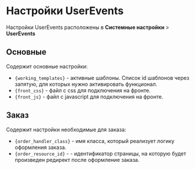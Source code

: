 # Настройки UserEvents

Настройки UserEvents расположены в **Системные настройки** > **UserEvents**

## Основные

Содержит основные настройки:

- `{working_templates}` - активные шаблоны. Список id шаблонов через запятую, для которых нужно активировать функционал.
- `{front_css}` - файл с css для подключения на фронте.
- `{front_js}` - файл с javascript для подключения на фронте.

## Заказ

Содержит настройки необходимые для заказа:

- `{order_handler_class}` - имя класса, который реализует логику оформления заказа.
- `{order_resource_id}` - - идентификатор страницы, на которую будет произведен редирект после оформление заказа.
